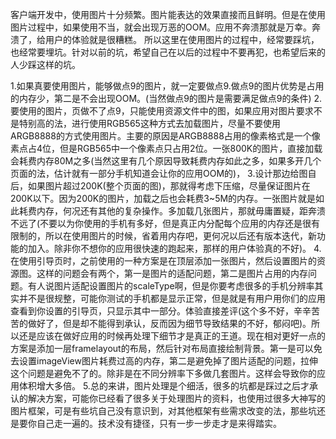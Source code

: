 客户端开发中，使用图片十分频繁。图片能表达的效果直接而且鲜明。但是在使用图片过程中，如果使用不当，就会出现万恶的OOM。应用不奔溃那就是万幸。奔溃了，给用户的体验就是很糟糕。
所以这里在使用图片的过程中，经常要踩坑，也经常要埋坑。针对以前的坑，希望自己在以后的过程中不要再犯，也希望后来的人少踩这样的坑。

1.如果真要使用图片，能够做点9的图片，就一定要做点9.做点9的图片优势是占用的内存少，第二是不会出现OOM。(当然做点9的图片是需要满足做点9的条件)
2.要使用的图片，页做不了点9，只能使用资源文件中的图，如果应用对图片要求不是特别高的法，进行使用RGB565这种方式去加载图片，尽量不要使用ARGB8888的方式使用图片。主要的原因是ARGB8888占用的像素格式是一个像素点占4位，但是RGB565中一个像素点只占用2位。一张800K的图片，直接加载会耗费内存80M之多(当然这里有几个原因导致耗费内存如此之多，如果多开几个页面的法，估计就有一部分手机知道会让你的应用OOM的)，
3.设计那边给图自后，如果图片超过200K(整个页面的图)，那就得考虑下压缩，尽量保证图片在200K以下。因为200K的图片，加载之后也会耗费3~5M的内存。一张图片就是如此耗费内存，何况还有其他的复杂操作。多加载几张图片，那就毋庸置疑，距奔溃不远了(不要以为你使用的手机有多好，但是真正内分配每个应用的内存还是很有限制的，所以在使用图片的时候，省着用内存吧，更何况以后还有版本迭代，新功能的加入。除非你不想你的应用很快速的跑起来，那样的用户体验真的不好)。
4.在使用引导页时，之前使用的一种方案是在顶层添加一张图片，然后设置图片的资源图。这样的问题会有两个，第一是图片的适配问题，第二是图片占用的内存问题。有人说图片适配设置图片的scaleType啊，但是你要考虑很多的手机分辨率其实并不是很规整，可能你测试的手机都是显示正常，但是就是有用户用你们的应用查看到你设置的引导页，只显示其中一部分。体验直接差评(这个多不好，辛辛苦苦的做好了，但是却不能得到承认，反而因为细节导致结果的不好，郁闷吧)。所以还是应该在做好应用的时候再处理下细节才是真正的王道。现在相对更好一点的方案是添加一层framelayout的布局，然后针对布局直接绘制背景。第一是可以免去设置imageView图片耗费过高的内存，第二是避免掉了图片适配的问题，拉伸这个问题是避免不了的。除非是在不同分辨率下多做几套图片。这样会导致你的应用体积增大多倍。
5.总的来讲，图片处理是个细活，很多的坑都是踩过之后才承认的解决方案，可能你已经看了很多关于处理图片的资料，也使用过很多大神写的图片框架，可是有些坑自己没有意识到，对其他框架有些需求改变的法，那些坑还是要你自己走一遍的。技术没有捷径，只有一步一步走才是来得踏实。
